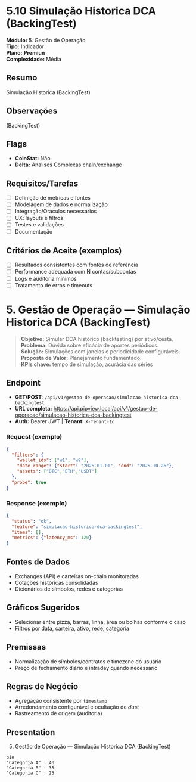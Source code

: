 # 5.10 Simulação Historica DCA (BackingTest)

**Módulo:** 5. Gestão de Operação  
**Tipo:** Indicador  
**Plano:** **Premiun**  
**Complexidade:** Média

## Resumo
Simulação Historica (BackingTest)

## Observações
(BackingTest)

## Flags
- **CoinStat:** Não
- **Delta:** Analises Complexas chain/exchange

## Requisitos/Tarefas
- [ ] Definição de métricas e fontes
- [ ] Modelagem de dados e normalização
- [ ] Integração/Oráculos necessários
- [ ] UX: layouts e filtros
- [ ] Testes e validações
- [ ] Documentação

## Critérios de Aceite (exemplos)
- [ ] Resultados consistentes com fontes de referência
- [ ] Performance adequada com N contas/subcontas
- [ ] Logs e auditoria mínimos
- [ ] Tratamento de erros e timeouts

# 5. Gestão de Operação — Simulação Historica DCA (BackingTest)

> **Objetivo:** Simular DCA histórico (backtesting) por ativo/cesta.  
> **Problema:** Dúvida sobre eficácia de aportes periódicos.  
> **Solução:** Simulações com janelas e periodicidade configuráveis.  
> **Proposta de Valor:** Planejamento fundamentado.  
> **KPIs chave:** tempo de simulação, acurácia das séries

## Endpoint
- **GET/POST:** `/api/v1/gestao-de-operacao/simulacao-historica-dca-backingtest`  
- **URL completa:** <https://api.pipview.local/api/v1/gestao-de-operacao/simulacao-historica-dca-backingtest>  
- **Auth:** Bearer JWT | **Tenant:** `X-Tenant-Id`

### Request (exemplo)
```json
{
  "filters": {
    "wallet_ids": ["w1", "w2"],
    "date_range": {"start": "2025-01-01", "end": "2025-10-26"},
    "assets": ["BTC","ETH","USDT"]
  },
  "probe": true
}
```

### Response (exemplo)
```json
{
  "status": "ok",
  "feature": "simulacao-historica-dca-backingtest",
  "items": [],
  "metrics": {"latency_ms": 120}
}
```

## Fontes de Dados
- Exchanges (API) e carteiras on-chain monitoradas
- Cotações históricas consolidadas
- Dicionários de símbolos, redes e categorias

## Gráficos Sugeridos
- Selecionar entre pizza, barras, linha, área ou bolhas conforme o caso
- Filtros por data, carteira, ativo, rede, categoria

## Premissas
- Normalização de símbolos/contratos e timezone do usuário
- Preço de fechamento diário e intraday quando necessário

## Regras de Negócio
- Agregação consistente por `timestamp`
- Arredondamento configurável e ocultação de *dust*
- Rastreamento de origem (auditoria)

## Presentation
5. Gestão de Operação — Simulação Historica DCA (BackingTest)

```mermaid
pie
"Categoria A" : 40
"Categoria B" : 35
"Categoria C" : 25
```
